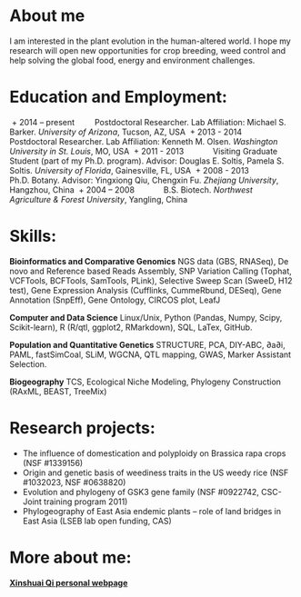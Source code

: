 # About me
I am interested in the plant evolution in the human-altered world. I hope my research will open new opportunities for crop breeding, weed control and help solving the global food, energy and environment challenges. 

# Education and Employment:

  + 2014 – present          Postdoctoral Researcher. Lab Affiliation: Michael S. Barker. *University of Arizona*, Tucson, AZ, USA
  + 2013 -  2014              Postdoctoral Researcher. Lab Affiliation: Kenneth M. Olsen. *Washington University in St. Louis*, MO, USA
  + 2011 -  2013              Visiting Graduate Student (part of my Ph.D. program). Advisor: Douglas E. Soltis, Pamela S. Soltis. *University of Florida*, Gainesville, FL, USA
  + 2008 - 2013               Ph.D. Botany. Advisor: Yingxiong Qiu, Chengxin Fu. *Zhejiang University*, Hangzhou, China
  + 2004 – 2008              B.S. Biotech. *Northwest Agriculture & Forest University*, Yangling, China

# Skills:
**Bioinformatics and Comparative Genomics** NGS data (GBS, RNASeq), De novo and Reference based Reads Assembly, SNP Variation Calling (Tophat, VCFTools, BCFTools, SamTools, PLink), Selective Sweep Scan (SweeD, H12 test), Gene Expression Analysis (Cufflinks, CummeRbund, DESeq), Gene Annotation (SnpEff), Gene Ontology, CIRCOS plot, LeafJ
 
**Computer and Data Science** Linux/Unix, Python (Pandas, Numpy, Scipy, Scikit-learn), R (R/qtl, ggplot2, RMarkdown), SQL, LaTex, GitHub.
 
**Population and Quantitative Genetics** STRUCTURE, PCA, DIY-ABC, ∂a∂i, PAML, fastSimCoal, SLiM, WGCNA, QTL mapping, GWAS, Marker Assistant Selection.
 
**Biogeography** TCS, Ecological Niche Modeling, Phylogeny Construction (RAxML, BEAST, TreeMix)

# Research projects:
  * The influence of domestication and polyploidy on Brassica rapa crops (NSF #1339156)
  * Origin and genetic basis of weediness traits in the US weedy rice (NSF #1032023, NSF #0638820)
  * Evolution and phylogeny of GSK3 gene family (NSF #0922742, CSC-Joint training program 2011)
  * Phylogeography of East Asia endemic plants – role of land bridges in East Asia (LSEB lab open funding, CAS)

# More about me:
[**Xinshuai Qi personal webpage**](http://xinshuaiqi.weebly.com/)
